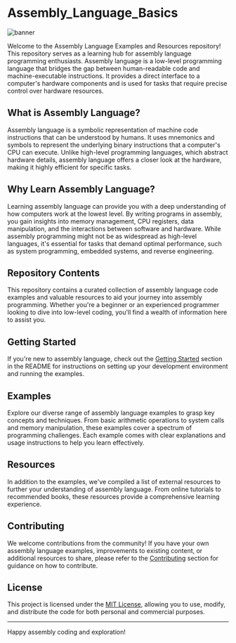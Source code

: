 # Assembly_Language_Basics

![banner](https://github.com/YasinsaMahanama/Assembly_Language_Basics/assets/122031127/e8392720-1676-4360-9bc5-241442585bba)


Welcome to the Assembly Language Examples and Resources repository! This repository serves as a learning hub for assembly language programming enthusiasts. Assembly language is a low-level programming language that bridges the gap between human-readable code and machine-executable instructions. It provides a direct interface to a computer's hardware components and is used for tasks that require precise control over hardware resources.

## What is Assembly Language?

Assembly language is a symbolic representation of machine code instructions that can be understood by humans. It uses mnemonics and symbols to represent the underlying binary instructions that a computer's CPU can execute. Unlike high-level programming languages, which abstract hardware details, assembly language offers a closer look at the hardware, making it highly efficient for specific tasks.

## Why Learn Assembly Language?

Learning assembly language can provide you with a deep understanding of how computers work at the lowest level. By writing programs in assembly, you gain insights into memory management, CPU registers, data manipulation, and the interactions between software and hardware. While assembly programming might not be as widespread as high-level languages, it's essential for tasks that demand optimal performance, such as system programming, embedded systems, and reverse engineering.

## Repository Contents

This repository contains a curated collection of assembly language code examples and valuable resources to aid your journey into assembly programming. Whether you're a beginner or an experienced programmer looking to dive into low-level coding, you'll find a wealth of information here to assist you.

## Getting Started

If you're new to assembly language, check out the [Getting Started](#getting-started) section in the README for instructions on setting up your development environment and running the examples.

## Examples

Explore our diverse range of assembly language examples to grasp key concepts and techniques. From basic arithmetic operations to system calls and memory manipulation, these examples cover a spectrum of programming challenges. Each example comes with clear explanations and usage instructions to help you learn effectively.

## Resources

In addition to the examples, we've compiled a list of external resources to further your understanding of assembly language. From online tutorials to recommended books, these resources provide a comprehensive learning experience.

## Contributing

We welcome contributions from the community! If you have your own assembly language examples, improvements to existing content, or additional resources to share, please refer to the [Contributing](#contributing) section for guidance on how to contribute.

## License

This project is licensed under the [MIT License](LICENSE), allowing you to use, modify, and distribute the code for both personal and commercial purposes.

---

Happy assembly coding and exploration!

